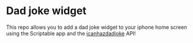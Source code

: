 # Dad joke widget

This repo allows you to add a dad joke widget to your iphone home screen using the Scriptable app and the <a href="https://icanhazdadjoke.com/">icanhazdadjoke</a> API!

<img src="" />
